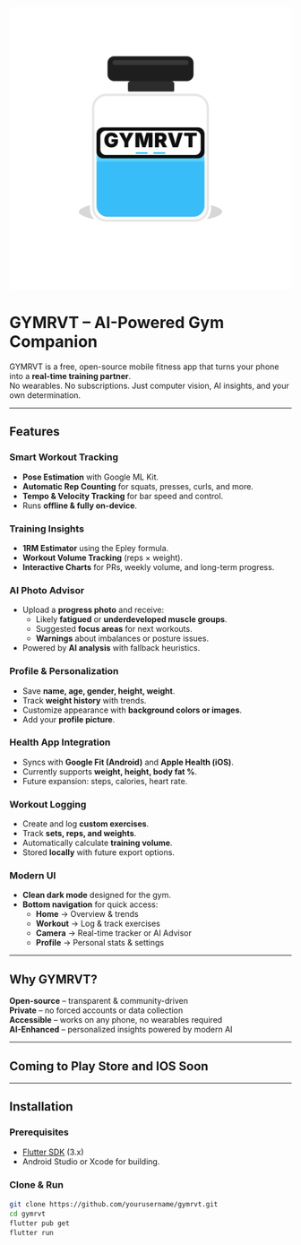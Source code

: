 ![GYMRVT Banner](assets/tflite_model/images/adaptive_fg_gymrvt_blue.svg)
#  GYMRVT – AI-Powered Gym Companion

GYMRVT is a free, open-source mobile fitness app that turns your phone into a **real-time training partner**.  
No wearables. No subscriptions. Just computer vision, AI insights, and your own determination.  

---

##  Features

###  Smart Workout Tracking
- **Pose Estimation** with Google ML Kit.
- **Automatic Rep Counting** for squats, presses, curls, and more.
- **Tempo & Velocity Tracking** for bar speed and control.
- Runs **offline & fully on-device**.

###  Training Insights
- **1RM Estimator** using the Epley formula.
- **Workout Volume Tracking** (reps × weight).
- **Interactive Charts** for PRs, weekly volume, and long-term progress.

###  AI Photo Advisor
- Upload a **progress photo** and receive:
  - Likely **fatigued** or **underdeveloped muscle groups**.
  - Suggested **focus areas** for next workouts.
  - **Warnings** about imbalances or posture issues.
- Powered by **AI analysis** with fallback heuristics.

###  Profile & Personalization
- Save **name, age, gender, height, weight**.
- Track **weight history** with trends.
- Customize appearance with **background colors or images**.
- Add your **profile picture**.

###  Health App Integration
- Syncs with **Google Fit (Android)** and **Apple Health (iOS)**.
- Currently supports **weight, height, body fat %**.
- Future expansion: steps, calories, heart rate.

###  Workout Logging
- Create and log **custom exercises**.
- Track **sets, reps, and weights**.
- Automatically calculate **training volume**.
- Stored **locally** with future export options.

###  Modern UI
- **Clean dark mode** designed for the gym.
- **Bottom navigation** for quick access:
  - **Home** → Overview & trends
  - **Workout** → Log & track exercises
  - **Camera** → Real-time tracker or AI Advisor
  - **Profile** → Personal stats & settings

---

##  Why GYMRVT?

 **Open-source** – transparent & community-driven  
 **Private** – no forced accounts or data collection  
 **Accessible** – works on any phone, no wearables required  
 **AI-Enhanced** – personalized insights powered by modern AI  

---

## Coming to Play Store and IOS Soon
---

##  Installation

### Prerequisites
- [Flutter SDK](https://flutter.dev/docs/get-started/install) (3.x)
- Android Studio or Xcode for building.

### Clone & Run
```bash
git clone https://github.com/yourusername/gymrvt.git
cd gymrvt
flutter pub get
flutter run